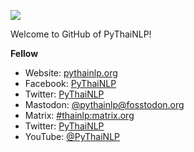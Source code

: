 ![](https://avatars.githubusercontent.com/u/32934255?s=150&v=4)

Welcome to GitHub of PyThaiNLP!
<!--

**Here are some ideas to get you started:**

🙋‍♀️ A short introduction - what is your organization all about?
🌈 Contribution guidelines - how can the community get involved?
👩‍💻 Useful resources - where can the community find your docs? Is there anything else the community should know?
🍿 Fun facts - what does your team eat for breakfast?
🧙 Remember, you can do mighty things with the power of [Markdown](https://guides.github.com/features/mastering-markdown/)
-->

**Fellow**
- Website: [pythainlp.org](https://pythainlp.org/)
- Facebook: [PyThaiNLP](https://www.facebook.com/pythainlp/)
- Twitter: [PyThaiNLP](https://twitter.com/pythainlp/)
- Mastodon: [@pythainlp@fosstodon.org](https://fosstodon.org/web/@pythainlp)
- Matrix: [#thainlp:matrix.org](https://matrix.to/#/#thainlp:matrix.org)
- Twitter: [PyThaiNLP](https://twitter.com/pythainlp/)
- YouTube: [@PyThaiNLP](https://www.youtube.com/@pythainlp)
